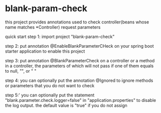 # blank-param-check
this project provides annotations used to check controller(beans whose name matches *Controller) request parameters

quick start
step 1:
import project "blank-param-check"

step 2:
put annotation @EnableBlankParameterCHeck on your spring boot starter application to enable this project

step 3:
put annotation @BlankParameterCheck on a controller or a method in a controller, the parameters of which will not pass if one of them equals to null, "", or "    "

step 4:
you can optionally put the annotation @Ignored to ignore methods or parameters that you do not want to check

step 5:'
you can optionally put the statement "blank.parameter.check.logger=false" in "application.properties" to disable the log output. the default value is "true" if you do not assign
